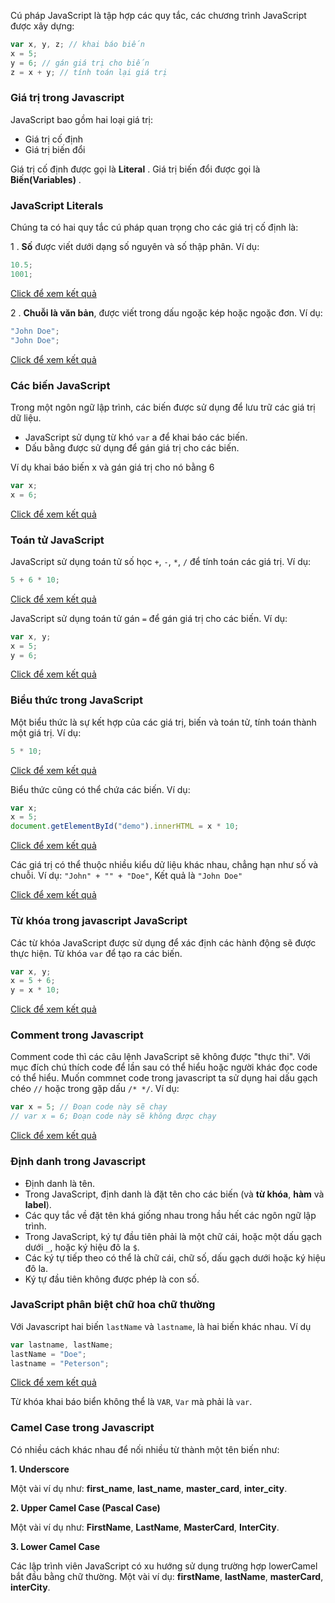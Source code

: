 Cú pháp JavaScript là tập hợp các quy tắc, các chương trình JavaScript được xây dựng:

```js
var x, y, z; // khai báo biến
x = 5;
y = 6; // gán giá trị cho biến
z = x + y; // tính toán lại giá trị
```

### Giá trị trong Javascript

JavaScript bao gồm hai loại giá trị:

- Giá trị cố định
- Giá trị biến đổi

Giá trị cố định được gọi là **Literal** .
Giá trị biến đổi được gọi là **Biến(Variables)** .

### JavaScript Literals

Chúng ta có hai quy tắc cú pháp quan trọng cho các giá trị cố định là:

1 . **Số** được viết dưới dạng số nguyên và số thập phân. Ví dụ:

```js
10.5;
1001;
```

<div class="result">
  <a href="https://www.w3schools.com/js/tryit.asp?filename=tryjs_syntax_numbers" target="_blank">Click để xem kết quả</a>
</div>

2 . **Chuỗi là văn bản**, được viết trong dấu ngoặc kép hoặc ngoặc đơn. Ví dụ:

```js
"John Doe";
"John Doe";

```

<div class="result">
  <a href="https://www.w3schools.com/js/tryit.asp?filename=tryjs_syntax_strings" target="_blank">Click để xem kết quả</a>
</div>

### Các biến JavaScript

Trong một ngôn ngữ lập trình, các biến được sử dụng để lưu trữ các giá trị dữ liệu.

- JavaScript sử dụng từ khó `var` a để khai báo các biến.
- Dấu bằng được sử dụng để gán giá trị cho các biến.

Ví dụ khai báo biến x và gán giá trị cho nó bằng 6

```js
var x;
x = 6;
```

<div class="result">
  <a href="https://www.w3schools.com/js/tryit.asp?filename=tryjs_syntax_variables" target="_blank">Click để xem kết quả</a>
</div>

### Toán tử JavaScript

JavaScript sử dụng toán tử số học `+`, `-`, `*`, `/` để tính toán các giá trị. Ví dụ:

```js
5 + 6 * 10;
```

<div class="result">
  <a href="https://www.w3schools.com/js/tryit.asp?filename=tryjs_syntax_operators" target="_blank">Click để xem kết quả</a>
</div>

JavaScript sử dụng toán tử gán `=` để gán giá trị cho các biến. Ví dụ:

```js
var x, y;
x = 5;
y = 6;
```

<div class="result">
  <a href="https://www.w3schools.com/js/tryit.asp?filename=tryjs_syntax_assign" target="_blank">Click để xem kết quả</a>
</div>

### Biểu thức trong JavaScript

Một biểu thức là sự kết hợp của các giá trị, biến và toán tử, tính toán thành một giá trị. Ví dụ:

```js
5 * 10;
```

<div class="result">
  <a href="https://www.w3schools.com/js/tryit.asp?filename=tryjs_syntax_assign" target="_blank">Click để xem kết quả</a>
</div>

Biểu thức cũng có thể chứa các biến. Ví dụ:

```js
var x;
x = 5;
document.getElementById("demo").innerHTML = x * 10;
```

<div class="result">
  <a href="https://www.w3schools.com/js/tryit.asp?filename=tryjs_syntax_expressions_variables" target="_blank">Click để xem kết quả</a>
</div>

Các giá trị có thể thuộc nhiều kiểu dử liệu khác nhau, chẳng hạn như số và chuỗi.
Ví dụ: `"John" + "" + "Doe"`, Kết quả là `"John Doe"`

<div class="result">
  <a href="https://www.w3schools.com/js/tryit.asp?filename=tryjs_syntax_expressions_strings" target="_blank">Click để xem kết quả</a>
</div>

### Từ khóa trong javascript JavaScript

Các từ khóa JavaScript được sử dụng để xác định các hành động sẽ được thực hiện.
Từ khóa `var` để tạo ra các biến.

```js
var x, y;
x = 5 + 6;
y = x * 10;
```

<div class="result">
  <a href="https://www.w3schools.com/js/tryit.asp?filename=tryjs_syntax_keywords" target="_blank">Click để xem kết quả</a>
</div>

### Comment trong Javascript

Comment code thì các câu lệnh JavaScript sẽ không được "thực thi". Với mục đích chú thích code để lần sau có thể hiểu hoặc người khác đọc code có thể hiểu. Muốn commnet code trong javascript ta sử dụng hai dấu gạch chéo `//` hoặc trong gặp dấu `/* */`. Ví dụ:

```js
var x = 5; // Đoạn code này sẽ chạy
// var x = 6; Đoạn code này sẽ không được chạy
```

<div class="result">
  <a href="https://www.w3schools.com/js/tryit.asp?filename=tryjs_syntax_comments" target="_blank">Click để xem kết quả</a>
</div>

### Định danh trong Javascript

- Định danh là tên.
- Trong JavaScript, định danh là đặt tên cho các biến (và **từ khóa**, **hàm** và **label**).
- Các quy tắc về đặt tên khá giống nhau trong hầu hết các ngôn ngữ lập trình.
- Trong JavaScript, ký tự đầu tiên phải là một chữ cái, hoặc một dấu gạch dưới `_`, hoặc ký hiệu đô la `$`.
- Các ký tự tiếp theo có thể là chữ cái, chữ số, dấu gạch dưới hoặc ký hiệu đô la.
- Ký tự đầu tiên không được phép là con số.

### JavaScript phân biệt chữ hoa chữ thường

Với Javascript hai biến `lastName` và `lastname`, là hai biến khác nhau. Ví dụ

```js
var lastname, lastName;
lastName = "Doe";
lastname = "Peterson";
```

<div class="result">
  <a href="https://www.w3schools.com/js/tryit.asp?filename=tryjs_syntax_case" target="_blank">Click để xem kết quả</a>
</div>

Từ khóa khai báo biển không thể là `VAR`, `Var` mà phải là `var`.

### Camel Case trong Javascript

Có nhiều cách khác nhau để nối nhiều từ thành một tên biến như:

**1. Underscore**

Một vài ví dụ như: **first_name**, **last_name**, **master_card**, **inter_city**.

**2. Upper Camel Case (Pascal Case)**

Một vài ví dụ như: **FirstName**, **LastName**, **MasterCard**, **InterCity**.

**3. Lower Camel Case**

Các lập trình viên JavaScript có xu hướng sử dụng trường hợp lowerCamel bắt đầu bằng chữ thường. Một vài ví dụ:
**firstName**, **lastName**, **masterCard**, **interCity**.